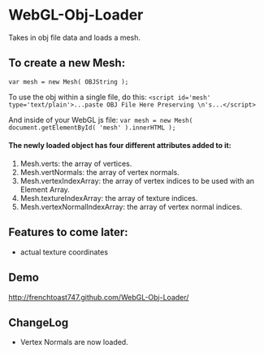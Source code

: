WebGL-Obj-Loader
================

Takes in obj file data and loads a mesh.

## To create a new Mesh:

`var mesh = new Mesh( OBJString );`

To use the obj within a single file, do this:
`<script id='mesh' type='text/plain'>...paste OBJ File Here Preserving \n's...</script>`

And inside of your WebGL js file:
`var mesh = new Mesh( document.getElementById( 'mesh' ).innerHTML );`



#### The newly loaded object has four different attributes added to it:

1. Mesh.verts: the array of vertices.
2. Mesh.vertNormals: the array of vertex normals.
3. Mesh.vertexIndexArray: the array of vertex indices to be used with an Element Array.
4. Mesh.textureIndexArray: the array of texture indices.
5. Mesh.vertexNormalIndexArray: the array of vertex normal indices.
    
## Features to come later:

* actual texture coordinates

## Demo
http://frenchtoast747.github.com/WebGL-Obj-Loader/

## ChangeLog
* Vertex Normals are now loaded.